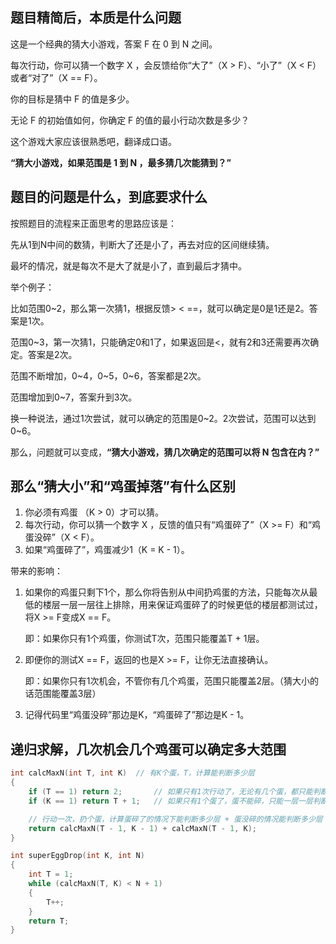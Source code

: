 ## 题目精简后，本质是什么问题

这是一个经典的猜大小游戏，答案 F 在 0 到 N 之间。

每次行动，你可以猜一个数字 X ，会反馈给你“大了”（X > F）、“小了”（X < F）或者“对了”（X == F）。

你的目标是猜中 F 的值是多少。

无论 F 的初始值如何，你确定 F 的值的最小行动次数是多少？



这个游戏大家应该很熟悉吧，翻译成口语。

**“猜大小游戏，如果范围是 1 到 N ，最多猜几次能猜到？”**



## 题目的问题是什么，到底要求什么

按照题目的流程来正面思考的思路应该是：

先从1到N中间的数猜，判断大了还是小了，再去对应的区间继续猜。

最坏的情况，就是每次不是大了就是小了，直到最后才猜中。

举个例子：

比如范围0~2，那么第一次猜1，根据反馈> < ==，就可以确定是0是1还是2。答案是1次。

范围0~3，第一次猜1，只能确定0和1了，如果返回是<，就有2和3还需要再次确定。答案是2次。

范围不断增加，0~4，0~5，0~6，答案都是2次。

范围增加到0~7，答案升到3次。



换一种说法，通过1次尝试，就可以确定的范围是0~2。2次尝试，范围可以达到0~6。

那么，问题就可以变成，**“猜大小游戏，猜几次确定的范围可以将 N 包含在内？”**



## 那么“猜大小”和“鸡蛋掉落”有什么区别

1. 你必须有鸡蛋 （K > 0）才可以猜。
2. 每次行动，你可以猜一个数字 X ，反馈的值只有“鸡蛋碎了”（X >= F）和“鸡蛋没碎”（X < F）。
3. 如果“鸡蛋碎了”，鸡蛋减少1（K = K - 1）。

带来的影响：

1. 如果你的鸡蛋只剩下1个，那么你将告别从中间扔鸡蛋的方法，只能每次从最低的楼层一层一层往上排除，用来保证鸡蛋碎了的时候更低的楼层都测试过，将X >= F变成X == F。

   即：如果你只有1个鸡蛋，你测试T次，范围只能覆盖T + 1层。

2. 即便你的测试X == F，返回的也是X >= F，让你无法直接确认。

   即：如果你只有1次机会，不管你有几个鸡蛋，范围只能覆盖2层。（猜大小的话范围能覆盖3层）

3. 记得代码里“鸡蛋没碎”那边是K，“鸡蛋碎了”那边是K - 1。



## 递归求解，几次机会几个鸡蛋可以确定多大范围

``` C++
int calcMaxN(int T, int K)  // 有K个蛋，T，计算能判断多少层
{
	if (T == 1) return 2;		// 如果只有1次行动了，无论有几个蛋，都只能判断出2层
	if (K == 1) return T + 1;	// 如果只有1个蛋了，蛋不能碎，只能一层一层判断，可以判断出T + 1层

	// 行动一次，扔个蛋，计算蛋碎了的情况下能判断多少层 + 蛋没碎的情况能判断多少层
	return calcMaxN(T - 1, K - 1) + calcMaxN(T - 1, K);
}

int superEggDrop(int K, int N)
{
	int T = 1;
	while (calcMaxN(T, K) < N + 1)
	{
		T++;
	}
	return T;
}
```

